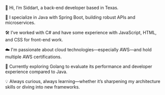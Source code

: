 👋 Hi, I’m Siddart, a back-end developer based in Texas.

🧠 I specialize in Java with Spring Boot, building robust APIs and microservices.

🛠️ I’ve worked with C# and have some experience with JavaScript, HTML, and CSS for front-end work.

☁️ I'm passionate about cloud technologies—especially AWS—and hold multiple AWS certifications.

🌱 Currently exploring Golang to evaluate its performance and developer experience compared to Java.

💡 Always curious, always learning—whether it’s sharpening my architecture skills or diving into new frameworks.




<!---
urknin/urknin is a ✨ special ✨ repository because its `README.md` (this file) appears on your GitHub profile.
You can click the Preview link to take a look at your changes.
--->
